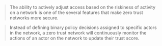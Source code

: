 > The ability to actively adjust access based on the riskiness of activity on a network is one of the several features that make zero trust networks more secure.

> Instead of defining binary policy decisions assigned to specific actors in the network, a zero trust network will continuously monitor the actions of an actor on the network to update their trust score.

